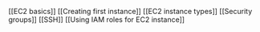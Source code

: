 [[EC2 basics]]
[[Creating first instance]]
[[EC2 instance types]]
[[Security groups]]
[[SSH]]
[[Using IAM roles for EC2 instance]]
